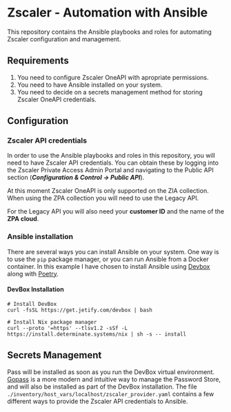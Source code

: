 # Zscaler - Automation with Ansible

This repository contains the Ansible playbooks and roles for automating Zscaler configuration and management.

## Requirements

1. You need to configure Zscaler OneAPI with apropriate permissions.
2. You need to have Ansible installed on your system.
3. You need to decide on a secrets management method for storing Zscaler OneAPI credentials.

## Configuration

### Zscaler API credentials

In order to use the Ansible playbooks and roles in this repository, you will need to have Zscaler API credentials. You can obtain these by logging into the Zscaler Private Access Admin Portal and navigating to the Public API section (***Configuration & Control -> Public API***).

At this moment Zscaler OneAPI is only supported on the ZIA collection. When using the ZPA collection you will need to use the Legacy API.

For the Legacy API you will also need your **customer ID** and the name of the **ZPA cloud**.

### Ansible installation

There are several ways you can install Ansible on your system. One way is to use the `pip` package manager, or you can run Ansible from a Docker container.
In this example I have chosen to install Ansible using [Devbox](https://www.jetify.com/devbox) along with [Poetry](https://python-poetry.org/).

#### DevBox Installation

```shell
# Install DevBox
curl -fsSL https://get.jetify.com/devbox | bash

# Install Nix package manager
curl --proto '=https' --tlsv1.2 -sSf -L https://install.determinate.systems/nix | sh -s -- install
```

## Secrets Management

Pass will be installed as soon as you run the DevBox virtual environment. [Gopass](https://www.gopass.pw) is a more modern and intuitive way to manage the Password Store, and will also be installed as part of the DevBox installation.
The file `./inventory/host_vars/localhost/zscaler_provider.yaml` contains a few different ways to provide the Zscaler API credentials to Ansible.
